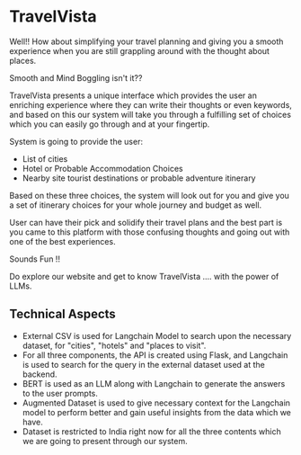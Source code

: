 # TravelVista

Well!! How about simplifying your travel planning and giving you a smooth experience when you are still grappling around with the thought about places.

Smooth and Mind Boggling isn't it??

TravelVista presents a unique interface which provides the user an enriching experience where they can write their thoughts or even keywords, and based on this our system will take you through a fulfilling set of choices which you can easily go through and at your fingertip.

System is going to provide the user:

* List of cities
* Hotel or Probable Accommodation Choices 
* Nearby site tourist destinations or probable adventure itinerary

Based on these three choices, the system will look out for you and give you a set of itinerary choices for your whole journey and budget as well.

User can have their pick and solidify their travel plans and the best part is you came to this platform with those confusing thoughts and going out with one of the best experiences.

Sounds Fun !!

Do explore our website and get to know TravelVista .... with the power of LLMs.

## Technical Aspects

* External CSV is used for Langchain Model to search upon the necessary dataset, for "cities", "hotels" and "places to visit".
* For all three components, the API is created using Flask, and Langchain is used to search for the query in the external dataset used at the backend.
* BERT is used as an LLM along with Langchain to generate the answers to the user prompts.
* Augmented Dataset is used to give necessary context for the Langchain model to perform better and gain useful insights from the data which we have.
* Dataset is restricted to India right now for all the three contents which we are going to present through our system.



